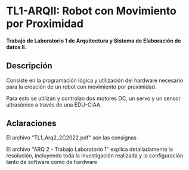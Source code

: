 # TL1-ARQII: Robot con Movimiento por Proximidad
<h4> Trabajo de Laboratorio 1 de Arquitectura y Sistema de Elaboración de datos II. </h4>

## Descripción
<p> Consiste en la programación lógica y utilización del hardware necesario para la creación de un robot con movimiento por proximidad. </p>
<p> Para esto se utilizan y controlan dos motores DC, un servo y un sensor ultrasónico a través de una EDU-CIAA. </p>

## Aclaraciones
<p> El archivo "TL1_Arq2_2C2022.pdf" son las consignas </p>
<p> El archivo "ARQ 2 - Trabajo Laboratorio 1" explica detalladamente la resolución, incluyendo toda la investigación realizada y la configuración tanto de software como de hardware </p>
